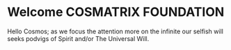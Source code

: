 # Welcome COSMATRIX FOUNDATION 

Hello Cosmos; as we focus the attention more on the infinite our selfish will seeks podvigs of Spirit and/or The Universal Will.
